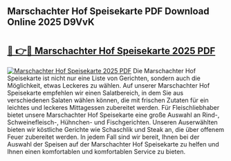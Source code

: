 ## Marschachter Hof Speisekarte PDF Download Online 2025 D9VvK

# <h2><a href="http://gccl59h.nevu.top/?p=Marschachter+Hof+Speisekarte">🔗 👉🔴 Marschachter Hof Speisekarte 2025 PDF</a></h2>

[![Marschachter Hof Speisekarte 2025 PDF](https://i.imgur.com/dBaPXMq.png)](http://gccl59h.nevu.top/?p=Marschachter+Hof+Speisekarte)
Die Marschachter Hof Speisekarte ist nicht nur eine Liste von Gerichten, sondern auch die Möglichkeit, etwas Leckeres zu wählen. Auf unserer Marschachter Hof Speisekarte empfehlen wir einen Salatbereich, in dem Sie aus verschiedenen Salaten wählen können, die mit frischen Zutaten für ein leichtes und leckeres Mittagessen zubereitet werden. Für Fleischliebhaber bietet unsere Marschachter Hof Speisekarte eine große Auswahl an Rind-, Schweinefleisch-, Hühnchen- und Fischgerichten. Unseren Auserwählten bieten wir köstliche Gerichte wie Schaschlik und Steak an, die über offenem Feuer zubereitet werden. In jedem Fall sind wir bereit, Ihnen bei der Auswahl der Speisen auf der Marschachter Hof Speisekarte zu helfen und Ihnen einen komfortablen und komfortablen Service zu bieten.
